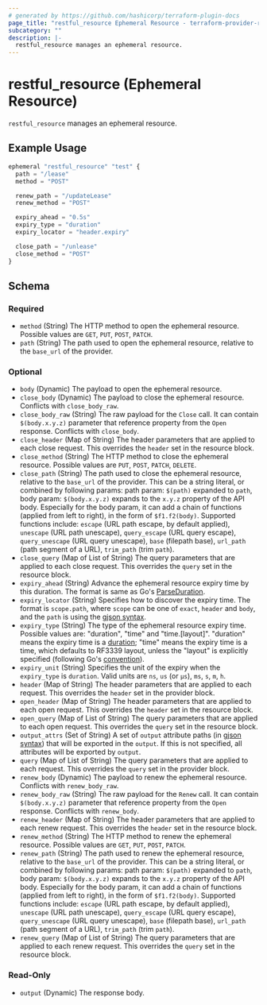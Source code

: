 ```yaml
---
# generated by https://github.com/hashicorp/terraform-plugin-docs
page_title: "restful_resource Ephemeral Resource - terraform-provider-restful"
subcategory: ""
description: |-
  restful_resource manages an ephemeral resource.
---
```


# restful_resource (Ephemeral Resource)

`restful_resource` manages an ephemeral resource.

## Example Usage

```terraform
ephemeral "restful_resource" "test" {
  path = "/lease"
  method = "POST"

  renew_path = "/updateLease"
  renew_method = "POST"

  expiry_ahead = "0.5s"
  expiry_type = "duration"
  expiry_locator = "header.expiry"

  close_path = "/unlease"
  close_method = "POST"
}
```

<!-- schema generated by tfplugindocs -->
## Schema

### Required

- `method` (String) The HTTP method to open the ephemeral resource. Possible values are `GET`, `PUT`, `POST`, `PATCH`.
- `path` (String) The path used to open the ephemeral resource, relative to the `base_url` of the provider.

### Optional

- `body` (Dynamic) The payload to open the ephemeral resource.
- `close_body` (Dynamic) The payload to close the ephemeral resource. Conflicts with `close_body_raw`.
- `close_body_raw` (String) The raw payload for the `Close` call. It can contain `$(body.x.y.z)` parameter that reference property from the `Open` response. Conflicts with `close_body`.
- `close_header` (Map of String) The header parameters that are applied to each close request. This overrides the `header` set in the resource block.
- `close_method` (String) The HTTP method to close the ephemeral resource. Possible values are `PUT`, `POST`, `PATCH`, `DELETE`.
- `close_path` (String) The path used to close the ephemeral resource, relative to the `base_url` of the provider. This can be a string literal, or combined by following params: path param: `$(path)` expanded to `path`, body param: `$(body.x.y.z)` expands to the `x.y.z` property of the API body. Especially for the body param, it can add a chain of functions (applied from left to right), in the form of `$f1.f2(body)`. Supported functions include: `escape` (URL path escape, by default applied), `unescape` (URL path unescape), `query_escape` (URL query escape), `query_unescape` (URL query unescape), `base` (filepath base), `url_path` (path segment of a URL), `trim_path` (trim `path`).
- `close_query` (Map of List of String) The query parameters that are applied to each close request. This overrides the `query` set in the resource block.
- `expiry_ahead` (String) Advance the ephemeral resource expiry time by this duration. The format is same as Go's [ParseDuration](https://pkg.go.dev/time#ParseDuration).
- `expiry_locator` (String) Specifies how to discover the expiry time. The format is `scope.path`, where `scope` can be one of `exact`, `header` and `body`, and the `path` is using the [gjson syntax](https://github.com/tidwall/gjson/blob/master/SYNTAX.md).
- `expiry_type` (String) The type of the ephemeral resource expiry time. Possible values are: "duration", "time" and "time.[layout]". "duration" means the expiry time is a [duration](https://pkg.go.dev/time#ParseDuration); "time" means the expiry time is a time, which defaults to RF3339 layout, unless the "layout" is explicitly specified (following Go's [convention](https://pkg.go.dev/time)).
- `expiry_unit` (String) Specifies the unit of the expiry when the `expiry_type` is `duration`. Valid units are `ns`, `us` (or `µs`), `ms`, `s`, `m`, `h`.
- `header` (Map of String) The header parameters that are applied to each request. This overrides the `header` set in the provider block.
- `open_header` (Map of String) The header parameters that are applied to each open request. This overrides the `header` set in the resource block.
- `open_query` (Map of List of String) The query parameters that are applied to each open request. This overrides the `query` set in the resource block.
- `output_attrs` (Set of String) A set of `output` attribute paths (in [gjson syntax](https://github.com/tidwall/gjson/blob/master/SYNTAX.md)) that will be exported in the `output`. If this is not specified, all attributes will be exported by `output`.
- `query` (Map of List of String) The query parameters that are applied to each request. This overrides the `query` set in the provider block.
- `renew_body` (Dynamic) The payload to renew the ephemeral resource. Conflicts with `renew_body_raw`.
- `renew_body_raw` (String) The raw payload for the `Renew` call. It can contain `$(body.x.y.z)` parameter that reference property from the `Open` response. Conflicts with `renew_body`.
- `renew_header` (Map of String) The header parameters that are applied to each renew request. This overrides the `header` set in the resource block.
- `renew_method` (String) The HTTP method to renew the ephemeral resource. Possible values are `GET`, `PUT`, `POST`, `PATCH`.
- `renew_path` (String) The path used to renew the ephemeral resource, relative to the `base_url` of the provider. This can be a string literal, or combined by following params: path param: `$(path)` expanded to `path`, body param: `$(body.x.y.z)` expands to the `x.y.z` property of the API body. Especially for the body param, it can add a chain of functions (applied from left to right), in the form of `$f1.f2(body)`. Supported functions include: `escape` (URL path escape, by default applied), `unescape` (URL path unescape), `query_escape` (URL query escape), `query_unescape` (URL query unescape), `base` (filepath base), `url_path` (path segment of a URL), `trim_path` (trim `path`).
- `renew_query` (Map of List of String) The query parameters that are applied to each renew request. This overrides the `query` set in the resource block.

### Read-Only

- `output` (Dynamic) The response body.
